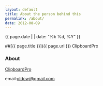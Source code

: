 ```yaml
---
layout: default
title: About the person behind this
permalink: /about/
date: 2012-08-09
---
```

<div class="meta">{{ page.date | | date: "%b %d, %Y"  }}</div>

##[{{ page.title }}]({{ page.url }})
ClipboardPro

### About

[ClipboardPro](https://play.google.com/store/apps/details?id=com.clipboardpro.android)

email:oldcwj@gmail.com
